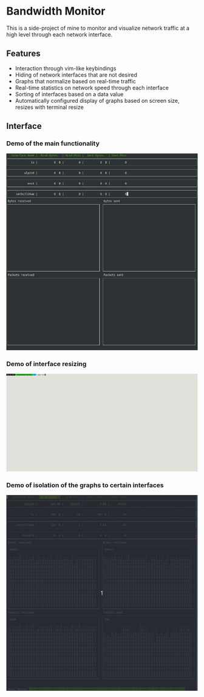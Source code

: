 # Bandwidth Monitor
This is a side-project of mine to monitor and visualize network traffic at a high level through each network interface.

## Features
- Interaction through vim-like keybindings
- Hiding of network interfaces that are not desired
- Graphs that normalize based on real-time traffic
- Real-time statistics on network speed through each interface
- Sorting of interfaces based on a data value
- Automatically configured display of graphs based on screen size, resizes with terminal resize

## Interface

### Demo of the main functionality
![](./screencaps/demo.gif)

### Demo of interface resizing
![](./screencaps/resizing.gif)

### Demo of isolation of the graphs to certain interfaces
![](./screencaps/graphInterfaceSelection.gif)

